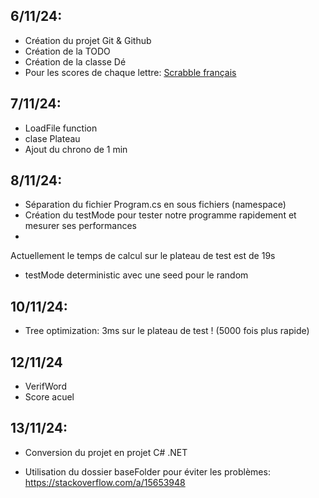## 6/11/24:
- Création du projet Git & Github
- Création de la TODO
- Création de la classe Dé
- Pour les scores de chaque lettre: [Scrabble français](https://fr.wikipedia.org/wiki/Lettres_du_Scrabble#Fran%C3%A7ais)


## 7/11/24:
- LoadFile function
- clase Plateau
- Ajout du chrono de 1 min

## 8/11/24:
- Séparation du fichier Program.cs en sous fichiers (namespace)
- Création du testMode pour tester notre programme rapidement et mesurer ses performances
- 
Actuellement le temps de calcul sur le plateau de test est de 19s
- testMode deterministic avec une seed pour le random

## 10/11/24:
- Tree optimization: 3ms sur le plateau de test ! (5000 fois plus rapide)

## 12/11/24
- VerifWord
- Score acuel


## 13/11/24:
- Conversion du projet en projet C# .NET

- Utilisation du dossier baseFolder pour éviter les problèmes: https://stackoverflow.com/a/15653948